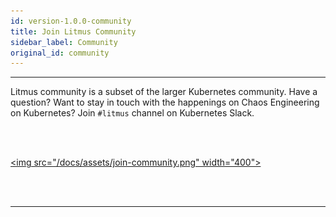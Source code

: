 ```yaml
---
id: version-1.0.0-community 
title: Join Litmus Community
sidebar_label: Community 
original_id: community
---
```

------

Litmus community is a subset of the larger Kubernetes community. Have a question? Want to stay in touch with the happenings on Chaos Engineering on Kubernetes? Join `#litmus` channel on Kubernetes Slack. 

<br><br>

<a href="https://kubernetes.slack.com/messages/CNXNB0ZTN" target="_blank"><img src="/docs/assets/join-community.png" width="400"></a>

<br>	

<br>

<hr>

<br>

<br>

<!-- Global site tag (gtag.js) - Google Analytics -->

<script async src="https://www.googletagmanager.com/gtag/js?id=UA-92076314-12"></script>
<script>
  window.dataLayer = window.dataLayer || [];
  function gtag(){dataLayer.push(arguments);}
  gtag('js', new Date());

  gtag('config', 'UA-92076314-12');
</script>
